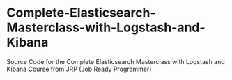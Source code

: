 # Complete-Elasticsearch-Masterclass-with-Logstash-and-Kibana
Source Code for the Complete Elasticsearch Masterclass with Logstash and Kibana Course from JRP (Job Ready Programmer)
